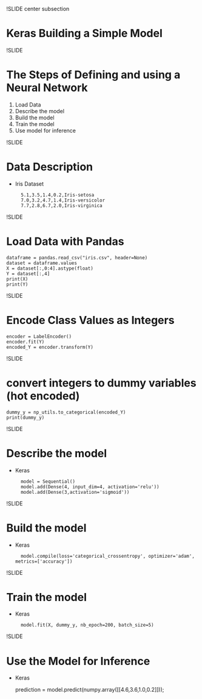!SLIDE center subsection

# Keras Building a Simple Model



!SLIDE

# The Steps of Defining and using a Neural Network

1. Load Data
2. Describe the model
3. Build the model
4. Train the model
5. Use model for inference
 

!SLIDE

# Data Description

* Iris Dataset

		5.1,3.5,1.4,0.2,Iris-setosa
		7.0,3.2,4.7,1.4,Iris-versicolor
		7.7,2.8,6.7,2.0,Iris-virginica
		
!SLIDE

# Load Data with Pandas

	dataframe = pandas.read_csv("iris.csv", header=None)
	dataset = dataframe.values
	X = dataset[:,0:4].astype(float)
	Y = dataset[:,4]
	print(X)
	print(Y)

!SLIDE

# Encode Class Values as Integers

	encoder = LabelEncoder()
	encoder.fit(Y)
	encoded_Y = encoder.transform(Y)


!SLIDE

# convert integers to dummy variables (hot encoded)

	dummy_y = np_utils.to_categorical(encoded_Y)
	print(dummy_y)

!SLIDE

# Describe the model 

* Keras


		model = Sequential()
		model.add(Dense(4, input_dim=4, activation='relu'))
		model.add(Dense(3,activation='sigmoid'))
			

!SLIDE

# Build the model 

* Keras


		model.compile(loss='categorical_crossentropy', optimizer='adam', metrics=['accuracy'])



!SLIDE

# Train the model 

* Keras


		model.fit(X, dummy_y, nb_epoch=200, batch_size=5)


!SLIDE

# Use the Model for Inference 


* Keras


	prediction = model.predict(numpy.array([[4.6,3.6,1.0,0.2]]));



